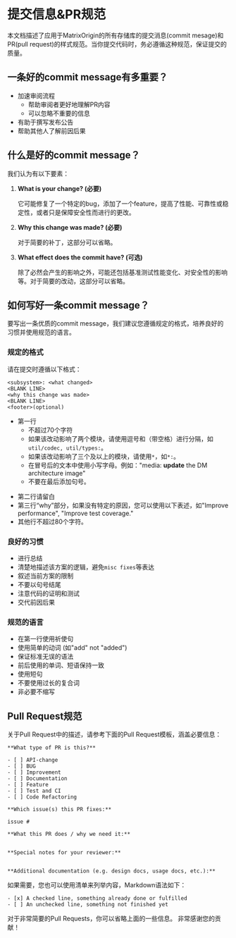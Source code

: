 # **提交信息&PR规范**

本文档描述了应用于MatrixOrigin的所有存储库的提交消息(commit mesage)和PR(pull request)的样式规范。当你提交代码时，务必遵循这种规范，保证提交的质量。

## **一条好的commit message有多重要？**

- 加速审阅流程
    - 帮助审阅者更好地理解PR内容
    - 可以忽略不重要的信息
- 有助于撰写发布公告
- 帮助其他人了解前因后果

## **什么是好的commit message？**

我们认为有以下要素：

1. **What is your change? (必要)**


    它可能修复了一个特定的bug，添加了一个feature，提高了性能、可靠性或稳定性，或者只是保障安全性而进行的更改。

2. **Why this change was made? (必要)**

    对于简要的补丁，这部分可以省略。

3. **What effect does the commit have? (可选)**

    除了必然会产生的影响之外，可能还包括基准测试性能变化、对安全性的影响等。对于简要的改动，这部分可以省略。

## **如何写好一条commit message**？

要写出一条优质的commit message，我们建议您遵循规定的格式，培养良好的习惯并使用规范的语言。

### **规定的格式**

请在提交时遵循以下格式：

```
<subsystem>: <what changed>
<BLANK LINE>
<why this change was made>
<BLANK LINE>
<footer>(optional)
```

+ 第一行
    - 不超过70个字符
    - 如果该改动影响了两个模块，请使用逗号和（带空格）进行分隔，如`util/codec, util/types:`。
    - 如果该改动影响了三个及以上的模块，请使用`*`，如`*:`。
    - 在冒号后的文本中使用小写字母。例如："media: **update** the DM architecture image"
    - 不要在最后添加句号。
- 第二行请留白
- 第三行“why”部分，如果没有特定的原因，您可以使用以下表述，如"Improve performance", "Improve test coverage."
- 其他行不超过80个字符。

### **良好的习惯**

- 进行总结
- 清楚地描述该方案的逻辑，避免`misc fixes`等表达
- 叙述当前方案的限制
- 不要以句号结尾
- 注意代码的证明和测试
- 交代前因后果

### **规范的语言**

- 在第一行使用祈使句
- 使用简单的动词 (如"add" not "added")
- 保证标准无误的语法
- 前后使用的单词、短语保持一致
- 使用短句
- 不要使用过长的复合词
- 非必要不缩写


## **Pull Request规范**

关于Pull Request中的描述，请参考下面的Pull Request模板，涵盖必要信息：


```
**What type of PR is this?**

- [ ] API-change
- [ ] BUG
- [ ] Improvement
- [ ] Documentation
- [ ] Feature
- [ ] Test and CI
- [ ] Code Refactoring

**Which issue(s) this PR fixes:**

issue #

**What this PR does / why we need it:**


**Special notes for your reviewer:**


**Additional documentation (e.g. design docs, usage docs, etc.):**

```

如果需要，您也可以使用清单来列举内容，Markdown语法如下：

```
- [x] A checked line, something already done or fulfilled
- [ ] An unchecked line, something not finished yet
```

对于非常简要的Pull Requests，你可以省略上面的一些信息。
非常感谢您的贡献！

